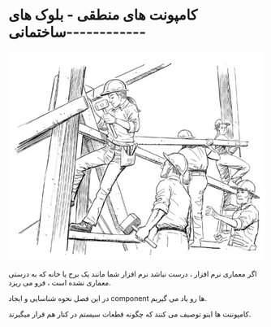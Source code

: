 # کامپونت های منطقی - بلوک های ساختمانی------------

![](./Images/Pasted%20image%2020240403124710.png)

اگر معماری نرم افزار ، درست نباشد نرم افزار شما مانند یک برج یا خانه که به درستی معماری نشده است ، فرو می ریزد. 

در این فصل نحوه شناسایی و ایجاد component ها رو یاد می گیریم.

کامپوننت ها اینو توصیف می کنند که چگونه قطعات سیستم در کنار هم قرار میگیرند.